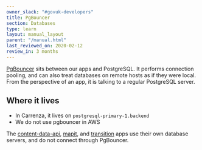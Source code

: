 ```yaml
---
owner_slack: "#govuk-developers"
title: PgBouncer
section: Databases
type: learn
layout: manual_layout
parent: "/manual.html"
last_reviewed_on: 2020-02-12
review_in: 3 months
---
```


[PgBouncer](https://pgbouncer.github.io/) sits between our apps and PostgreSQL.
It performs connection pooling, and can also treat databases on remote hosts as
if they were local. From the perspective of an app, it is talking to a regular
PostgreSQL server.

## Where it lives

* In Carrenza, it lives on `postgresql-primary-1.backend`
* We do not use pgbouncer in AWS

The [content-data-api](/apps/content-data-api.html),
[mapit](/apps/mapit.html), and [transition](/apps/transition.html)
apps use their own database servers, and do not connect through PgBouncer.
